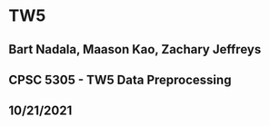 # TW5
## Bart Nadala, Maason Kao, Zachary Jeffreys
## CPSC 5305 - TW5 Data Preprocessing
## 10/21/2021
